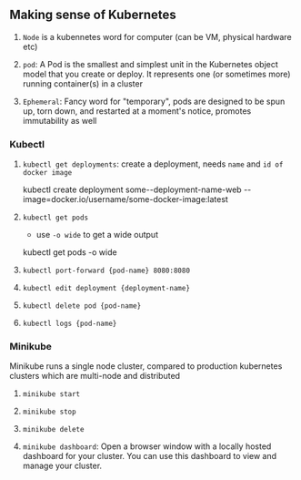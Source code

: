 ## Making sense of Kubernetes

1. `Node` is a kubennetes word for computer (can be VM, physical hardware etc)

1. `pod`: A Pod is the smallest and simplest unit in the Kubernetes object model that you create or deploy. It represents one (or sometimes more) running container(s) in a cluster

1. `Ephemeral`: Fancy word for "temporary", pods are designed to be spun up, torn down, and restarted at a moment's notice, promotes immutability as well

### Kubectl

1. `kubectl get deployments`: create a deployment, needs `name` and `id of docker image`

    kubectl create deployment some--deployment-name-web --image=docker.io/username/some-docker-image:latest

1. `kubectl get pods`
    - use `-o wide` to get a wide output

    kubectl get pods -o wide

1. `kubectl port-forward {pod-name} 8080:8080`

1. `kubectl edit deployment {deployment-name}`

1. `kubectl delete pod {pod-name}`

1. `kubectl logs {pod-name}`

### Minikube

Minikube runs a single node cluster, compared to production kubernetes clusters which are multi-node and distributed

1. `minikube start`

1. `minikube stop`

1. `minikube delete`

1. `minikube dashboard`: Open a browser window with a locally hosted dashboard for your cluster. You can use this dashboard to view and manage your cluster.

